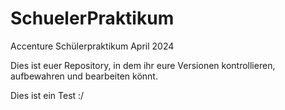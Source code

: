 # SchuelerPraktikum
Accenture Schülerpraktikum April 2024

Dies ist euer Repository, in dem ihr eure Versionen kontrollieren, aufbewahren und bearbeiten könnt.

Dies ist ein Test :/